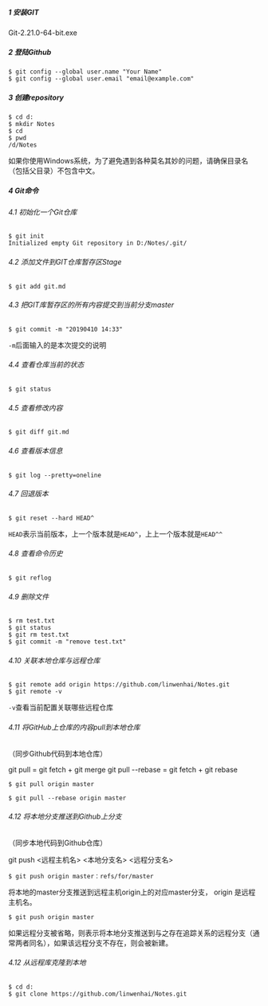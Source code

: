 ##### 1 安装GIT

Git-2.21.0-64-bit.exe



##### 2 登陆Github

```shell
$ git config --global user.name "Your Name"
$ git config --global user.email "email@example.com"
```



##### 3 创建repository

```shell
$ cd d:
$ mkdir Notes
$ cd 
$ pwd
/d/Notes
```

如果你使用Windows系统，为了避免遇到各种莫名其妙的问题，请确保目录名（包括父目录）不包含中文。



##### 4 Git命令

###### 4.1 初始化一个Git仓库

```shell
$ git init
Initialized empty Git repository in D:/Notes/.git/
```



###### 4.2 添加文件到GIT仓库暂存区Stage

```shell
$ git add git.md
```



###### 4.3 把GIT库暂存区的所有内容提交到当前分支master

```shell
$ git commit -m "20190410 14:33"
```

`-m`后面输入的是本次提交的说明



###### 4.4 查看仓库当前的状态

```shell
$ git status
```



###### 4.5 查看修改内容

```shell
$ git diff git.md
```



###### 4.6 查看版本信息

```shell
$ git log --pretty=oneline
```



###### 4.7 回退版本

```shell
$ git reset --hard HEAD^
```

`HEAD`表示当前版本，上一个版本就是`HEAD^`，上上一个版本就是`HEAD^^`



###### 4.8 查看命令历史

```shell
$ git reflog
```



###### 4.9 删除文件

```shell
$ rm test.txt
$ git status
$ git rm test.txt
$ git commit -m "remove test.txt"
```



###### 4.10 关联本地仓库与远程仓库

```shell
$ git remote add origin https://github.com/linwenhai/Notes.git
$ git remote -v
```

`-v`查看当前配置关联哪些远程仓库



###### 4.11 将GitHub上仓库的内容pull到本地仓库

（同步Github代码到本地仓库）

git pull = git fetch + git merge
git pull --rebase = git fetch + git rebase

```shell
$ git pull origin master
```

```shell
$ git pull --rebase origin master
```





###### 4.12 将本地分支推送到Github上分支

（同步本地代码到Github仓库）

git push <远程主机名> <本地分支名>  <远程分支名> 

```shell
$ git push origin master：refs/for/master
```

将本地的master分支推送到远程主机origin上的对应master分支， origin 是远程主机名。



```shell
$ git push origin master
```

如果远程分支被省略，则表示将本地分支推送到与之存在追踪关系的远程分支（通常两者同名），如果该远程分支不存在，则会被新建。





###### 4.12 从远程库克隆到本地

```shell
$ cd d:
$ git clone https://github.com/linwenhai/Notes.git
```





